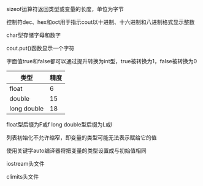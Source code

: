 sizeof运算符返回类型或变量的长度，单位为字节

控制符dec、hex和oct用于指示cout以十进制、十六进制和八进制格式显示整数

char型存储字母和数字

cout.put()函数显示一个字符

字面值true和false都可以通过提升转换为int型，true被转换为1，false被转换为0

| 类型          | 精度  |
|-------------|-----|
| float       | 6   |
| double      | 15  |
| long double | 18  |

float型后缀为F或f long double型后缀为L或l

列表初始化不允许缩窄，即变量的类型可能无法表示赋给它的值

使用关键字auto编译器将把变量的类型设置成与初始值相同

iostream头文件

climits头文件
